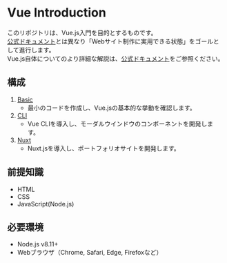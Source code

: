 # Vue Introduction
このリポジトリは、Vue.js入門を目的とするものです。  
[公式ドキュメント](https://jp.vuejs.org/)とは異なり「Webサイト制作に実用できる状態」をゴールとして進行します。  
Vue.js自体についてのより詳細な解説は、[公式ドキュメント](https://jp.vuejs.org/)をご参照ください。

## 構成
1. [Basic](./basic)  
    * 最小のコードを作成し、Vue.jsの基本的な挙動を確認します。  
2. [CLI](./cli)  
    * Vue CLIを導入し、モーダルウインドウのコンポーネントを開発します。  
3. [Nuxt](./nuxt)  
    * Nuxt.jsを導入し、ポートフォリオサイトを開発します。  

## 前提知識
* HTML
* CSS
* JavaScript(Node.js)

## 必要環境
* Node.js v8.11+
* Webブラウザ（Chrome, Safari, Edge, Firefoxなど）
